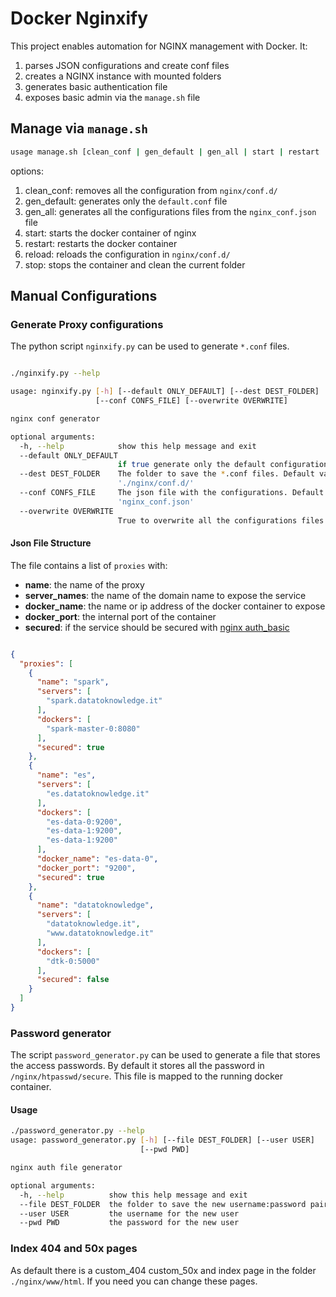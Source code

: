 # Docker Nginxify
This project enables automation for NGINX management with Docker. It:

1. parses JSON configurations and create conf files
2. creates a NGINX instance with mounted folders
3. generates basic authentication file
4. exposes basic admin via the `manage.sh` file

## Manage via `manage.sh`

```bash
usage manage.sh [clean_conf | gen_default | gen_all | start | restart | reload | stop]
```
options:

1. clean_conf: removes all the configuration from `nginx/conf.d/`
2. gen_default: generates only the `default.conf` file
3. gen_all: generates all the configurations files from the `nginx_conf.json` file
4. start: starts the docker container of nginx
5. restart: restarts the docker container
6. reload: reloads the configuration in `nginx/conf.d/`
7. stop: stops the container and clean the current folder

## Manual Configurations

### Generate Proxy configurations

The python script `nginxify.py` can be used to generate `*.conf` files.

```bash

./nginxify.py --help

usage: nginxify.py [-h] [--default ONLY_DEFAULT] [--dest DEST_FOLDER]
                   [--conf CONFS_FILE] [--overwrite OVERWRITE]

nginx conf generator

optional arguments:
  -h, --help            show this help message and exit
  --default ONLY_DEFAULT
                        if true generate only the default configurations
  --dest DEST_FOLDER    The folder to save the *.conf files. Default value
                        './nginx/conf.d/'
  --conf CONFS_FILE     The json file with the configurations. Default value
                        'nginx_conf.json'
  --overwrite OVERWRITE
                        True to overwrite all the configurations files
```

#### Json File Structure
The file contains a list of `proxies` with:
- **name**: the name of the proxy
- **server_names**: the name of the domain name to expose the service
- **docker_name**: the name or ip address of the docker container to expose
- **docker_port**: the internal port of the container
- **secured**: if the service should be secured with [nginx auth_basic]()

```json

{
  "proxies": [
    {
      "name": "spark",
      "servers": [
        "spark.datatoknowledge.it"
      ],
      "dockers": [
        "spark-master-0:8080"
      ],
      "secured": true
    },
    {
      "name": "es",
      "servers": [
        "es.datatoknowledge.it"
      ],
      "dockers": [
        "es-data-0:9200",
        "es-data-1:9200",
        "es-data-1:9200"
      ],
      "docker_name": "es-data-0",
      "docker_port": "9200",
      "secured": true
    },
    {
      "name": "datatoknowledge",
      "servers": [
        "datatoknowledge.it",
        "www.datatoknowledge.it"
      ],
      "dockers": [
        "dtk-0:5000"
      ],
      "secured": false
    }
  ]
}

```

### Password generator

The script `password_generator.py` can be used to generate a file that stores the access passwords. By default it stores all the password in `/nginx/htpasswd/secure`. This file is mapped to the running docker container.

#### Usage

```bash
./password_generator.py --help
usage: password_generator.py [-h] [--file DEST_FOLDER] [--user USER]
                             [--pwd PWD]

nginx auth file generator

optional arguments:
  -h, --help          show this help message and exit
  --file DEST_FOLDER  the folder to save the new username:password pair
  --user USER         the username for the new user
  --pwd PWD           the password for the new user
```

### Index 404 and 50x pages

As default there is a custom_404 custom_50x and index page in the folder `./nginx/www/html`. If you need you can change these pages.
